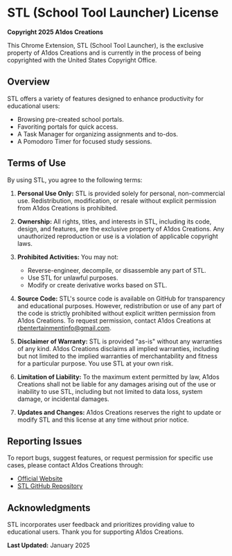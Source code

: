 # STL (School Tool Launcher) License

**Copyright 2025 A1dos Creations**

This Chrome Extension, STL (School Tool Launcher), is the exclusive property of A1dos Creations and is currently in the process of being copyrighted with the United States Copyright Office.

## Overview

STL offers a variety of features designed to enhance productivity for educational users:
- Browsing pre-created school portals.
- Favoriting portals for quick access.
- A Task Manager for organizing assignments and to-dos.
- A Pomodoro Timer for focused study sessions.

## Terms of Use

By using STL, you agree to the following terms:

1. **Personal Use Only:** STL is provided solely for personal, non-commercial use. Redistribution, modification, or resale without explicit permission from A1dos Creations is prohibited.

2. **Ownership:** All rights, titles, and interests in STL, including its code, design, and features, are the exclusive property of A1dos Creations. Any unauthorized reproduction or use is a violation of applicable copyright laws.

3. **Prohibited Activities:** You may not:
   - Reverse-engineer, decompile, or disassemble any part of STL.
   - Use STL for unlawful purposes.
   - Modify or create derivative works based on STL.

4. **Source Code:** STL's source code is available on GitHub for transparency and educational purposes. However, redistribution or use of any part of the code is strictly prohibited without explicit written permission from A1dos Creations. To request permission, contact A1dos Creations at rbentertainmentinfo@gmail.com.

5. **Disclaimer of Warranty:** STL is provided "as-is" without any warranties of any kind. A1dos Creations disclaims all implied warranties, including but not limited to the implied warranties of merchantability and fitness for a particular purpose. You use STL at your own risk.

6. **Limitation of Liability:** To the maximum extent permitted by law, A1dos Creations shall not be liable for any damages arising out of the use or inability to use STL, including but not limited to data loss, system damage, or incidental damages.

7. **Updates and Changes:** A1dos Creations reserves the right to update or modify STL and this license at any time without prior notice.

## Reporting Issues

To report bugs, suggest features, or request permission for specific use cases, please contact A1dos Creations through:
- [Official Website](https://www.a1doscreations.com)
- [STL GitHub Repository](https://github.com/A1dosCreations/STL)

## Acknowledgments

STL incorporates user feedback and prioritizes providing value to educational users. Thank you for supporting A1dos Creations.

**Last Updated:** January 2025

